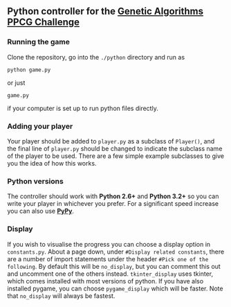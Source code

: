 ## Python controller for the [Genetic Algorithms PPCG Challenge]

### Running the game

Clone the repository, go into the `./python` directory and run as

    python game.py

or just

    game.py

if your computer is set up to run python files directly.

### Adding your player

Your player should be added to `player.py` as a subclass of `Player()`, and the final line of `player.py` should be changed to indicate the subclass name of the player to be used. There are a few simple example subclasses to give you the idea of how this works.

### Python versions

The controller should work with __Python 2.6+__ and __Python 3.2+__ so you can write your player in whichever you prefer. For a significant speed increase you can also use __[PyPy]__.

### Display

If you wish to visualise the progress you can choose a display option in `constants.py`.  About a page down, under `#Display related constants`, there are a number of import statements under the header `#Pick one of the following`. By default this will be `no_display`, but you can comment this out and uncomment one of the others instead. `tkinter_display` uses tkinter, which comes installed with most versions of python. If you have also installed pygame, you can choose `pygame_display` which will be faster. Note that `no_display` will always be fastest.


[Genetic Algorithms PPCG Challenge]: http://meta.codegolf.stackexchange.com/questions/2140/sandbox-for-proposed-challenges/4656#4656

[PyPy]: http://pypy.org/

